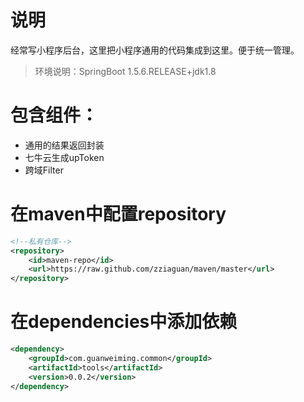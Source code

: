 # 说明
经常写小程序后台，这里把小程序通用的代码集成到这里。便于统一管理。
> 环境说明：SpringBoot 1.5.6.RELEASE+jdk1.8
# 包含组件：
* 通用的结果返回封装
* 七牛云生成upToken
* 跨域Filter
# 在maven中配置repository
```xml
<!--私有仓库-->
<repository>
    <id>maven-repo</id>
    <url>https://raw.github.com/zziaguan/maven/master</url>
</repository>
```
# 在dependencies中添加依赖
```xml
<dependency>
    <groupId>com.guanweiming.common</groupId>
    <artifactId>tools</artifactId>
    <version>0.0.2</version>
</dependency>
```
